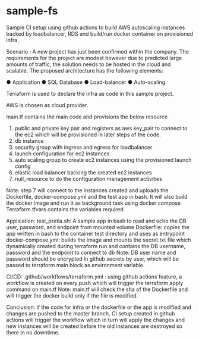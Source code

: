 # sample-fs
Sample CI setup using github actions to build AWS autoscaling instances backed by loadbalancer, RDS and build/run docker container on provisioned infra.

Scenario :
A new project has just been confirmed within the company. The requirements for the project are modest however due to predicted large amounts of traffic, the solution needs to be hosted in the cloud and scalable. The proposed architecture has the following elements: 
 
● Application 
● SQL Database 
● Load-balancer 
● Auto-scaling

Terraform is used to declare the infra as code in this sample project.

AWS is chosen as cloud provider.

main.tf contains the main code and provisions the below resource

1)	 public and private key pair and registers as aws key_pair to connect to the ec2 which will be provisioned in later steps of the code.
2)	db instance
3)	security group with ingress and egress for loadbalancer
4)	launch configuration for ec2 instances
5)	auto scaling group to create ec2 instances using the provisioned launch config  
6)	elastic load balancer backing the created ec2 instances
7)	null_resource to do the configuration management activities

Note: step 7 will connect to the instances created and uploads the Dockerfile, docker-compose.yml and the test app in bash. It will also build the docker image and run it as background task using docker compose
Terraform.tfvars contains the variables required

Application:
test_pretia.sh: A sample app in bash to read and echo the DB user, password, and endpoint from mounted volume
Dockerfile: copies the app written in bash to the container test directory and uses as entrypoint
docker-compose.yml: builds the image and mounts the secret.txt file which dynamically created during terraform run and contains the DB username, password and the endpoint to connect to db
Note: DB user name and password should be encrypted in github secrets by user, which will be passed to terraform main block as environment variable.

CI/CD:
.github/workflows/terraform.yml : using github actions feature, a workflow is created on every push which will trigger the terraform apply command on main.tf 
Note: main.tf will check the sha of the Dockerfile and will trigger the docker build only if the file is modified.

Conclusion: if the code for infra or the dockerfile or the app is modified and changes are pushed to the master branch, CI setup created in github actions will trigger the workflow which in turn will apply the changes and new instances will be created before the old instances are destroyed so there in no downtime.
